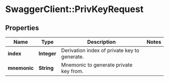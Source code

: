# SwaggerClient::PrivKeyRequest

## Properties
Name | Type | Description | Notes
------------ | ------------- | ------------- | -------------
**index** | **Integer** | Derivation index of private key to generate. | 
**mnemonic** | **String** | Mnemonic to generate private key from. | 

